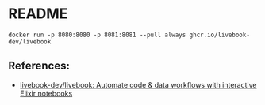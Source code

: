 # README

```shell
docker run -p 8080:8080 -p 8081:8081 --pull always ghcr.io/livebook-dev/livebook
```

## References:

- [livebook-dev/livebook: Automate code & data workflows with interactive Elixir notebooks](https://github.com/livebook-dev/livebook)
